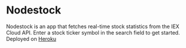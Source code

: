 # Nodestock
Nodestock is an app that fetches real-time stock statistics from the IEX Cloud API. Enter a stock ticker symbol in the search field to get started. Deployed on <a href="https://nodejs-stockmarket-app.herokuapp.com/">
Heroku
</a>
